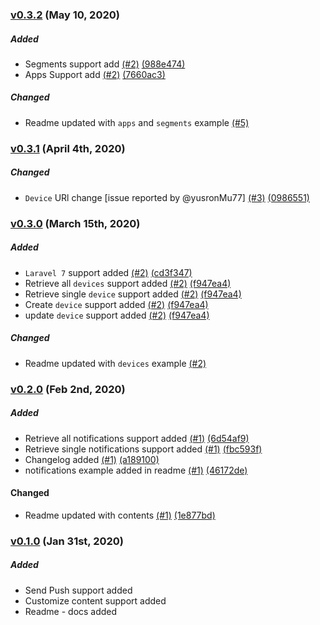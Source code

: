 ### [v0.3.2](https://github.com/shailesh-ladumor/one-signal/releases/tag/v0.3.2) (May 10, 2020)

##### Added
* Segments support add [(#2)](https://github.com/shailesh-ladumor/one-signal/pull/5) [(988e474)](https://github.com/shailesh-ladumor/one-signal/commit/988e4741249a37d076c08ff902dadf84c399a77e)
* Apps Support add [(#2)](https://github.com/shailesh-ladumor/one-signal/pull/5) [(7660ac3)](https://github.com/shailesh-ladumor/one-signal/commit/7660ac39baa55d2eb60610ed50192a80d3e086ee)
##### Changed
* Readme updated with `apps` and `segments` example [(#5)](https://github.com/shailesh-ladumor/one-signal/pull/5)

### [v0.3.1](https://github.com/shailesh-ladumor/one-signal/releases/tag/v0.3.1) (April 4th, 2020)
##### Changed
* `Device` URl change [issue reported by @yusronMu77] [(#3)](https://github.com/shailesh-ladumor/one-signal/issues/3) [(0986551)](https://github.com/shailesh-ladumor/one-signal/commit/0986551481e395da25aef4f6895f63a0e0c4e914)

### [v0.3.0](https://github.com/shailesh-ladumor/one-signal/releases/tag/v0.3.0) (March 15th, 2020)

##### Added
* `Laravel 7` support added  [(#2)](https://github.com/shailesh-ladumor/one-signal/pull/2) [(cd3f347)](https://github.com/shailesh-ladumor/one-signal/pull/2/commits/cd3f347e4ee0cf1cd9101c2dae599713e9d650f7)
* Retrieve all `devices` support added [(#2)](https://github.com/shailesh-ladumor/one-signal/pull/2) [(f947ea4)](https://github.com/shailesh-ladumor/one-signal/pull/2/commits/f947ea4bbe3dcf14aaefd0942eff07375e818c56#diff-21b615b0e4f9bb5208699be064b7d31bR174)
* Retrieve single `device` support added [(#2)](https://github.com/shailesh-ladumor/one-signal/pull/2) [(f947ea4)](https://github.com/shailesh-ladumor/one-signal/pull/2/commits/f947ea4bbe3dcf14aaefd0942eff07375e818c56#diff-21b615b0e4f9bb5208699be064b7d31bR188) 
* Create `device` support added [(#2)](https://github.com/shailesh-ladumor/one-signal/pull/2) [(f947ea4)](https://github.com/shailesh-ladumor/one-signal/pull/2/commits/f947ea4bbe3dcf14aaefd0942eff07375e818c56#diff-21b615b0e4f9bb5208699be064b7d31bR202)
* update `device` support added [(#2)](https://github.com/shailesh-ladumor/one-signal/pull/2) [(f947ea4)](https://github.com/shailesh-ladumor/one-signal/pull/2/commits/f947ea4bbe3dcf14aaefd0942eff07375e818c56#diff-21b615b0e4f9bb5208699be064b7d31bR223)
##### Changed
* Readme updated with `devices` example [(#2)](https://github.com/shailesh-ladumor/one-signal/pull/2)

### [v0.2.0](https://github.com/shailesh-ladumor/one-signal/releases/tag/v0.2.0) (Feb 2nd, 2020)

##### Added

* Retrieve all notifications support added [(#1)](https://github.com/shailesh-ladumor/one-signal/pull/1) [(6d54af9)](https://github.com/shailesh-ladumor/one-signal/pull/1/commits/6d54af94f134a541ddbc02f9c823097093fce72a)
* Retrieve single notifications support added [(#1)](https://github.com/shailesh-ladumor/one-signal/pull/1) [(fbc593f)](https://github.com/shailesh-ladumor/one-signal/pull/1/commits/fbc593fd4aa2ff63d194d84bbe64c6ce1b86a27b)
* Changelog added [(#1)](https://github.com/shailesh-ladumor/one-signal/pull/1)  [(a189100)](https://github.com/shailesh-ladumor/one-signal/pull/1/commits/a189100566076e66459f5768affbaaa0c907421e)
* notifications example added in readme [(#1)](https://github.com/shailesh-ladumor/one-signal/pull/1) [(46172de)](https://github.com/shailesh-ladumor/one-signal/pull/1/commits/46172deffa10fb973fdfb1ea074636a902eadfd8)

#### Changed
* Readme updated with contents [(#1)](https://github.com/shailesh-ladumor/one-signal/pull/1)  [(1e877bd)](https://github.com/shailesh-ladumor/one-signal/pull/1/commits/1e877bdbe154eeb36c384c4aa4d3827d65764779)

### [v0.1.0](https://github.com/shailesh-ladumor/one-signal/releases/tag/v0.1.0) (Jan 31st, 2020)

##### Added

* Send Push support added
* Customize content support added
* Readme - docs added
